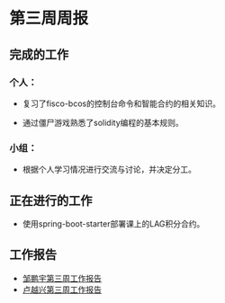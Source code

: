 # 第三周周报

## 完成的工作

### 个人：

* 复习了fisco-bcos的控制台命令和智能合约的相关知识。

* 通过僵尸游戏熟悉了solidity编程的基本规则。

### 小组：

* 根据个人学习情况进行交流与讨论，并决定分工。

  

## 正在进行的工作

* 使用spring-boot-starter部署课上的LAG积分合约。



## 工作报告

* [邹鹏宇第三周工作报告](https://github.com/2019-scut-practical-training-team/webank/blob/dev/day2/邹鹏宇/weekly_report3.md)
* [卢越兴第三周工作报告](https://github.com/2019-scut-practical-training-team/webank/blob/dev/day2/%E5%8D%A2%E8%B6%8A%E5%85%B4/week3_report.md)

